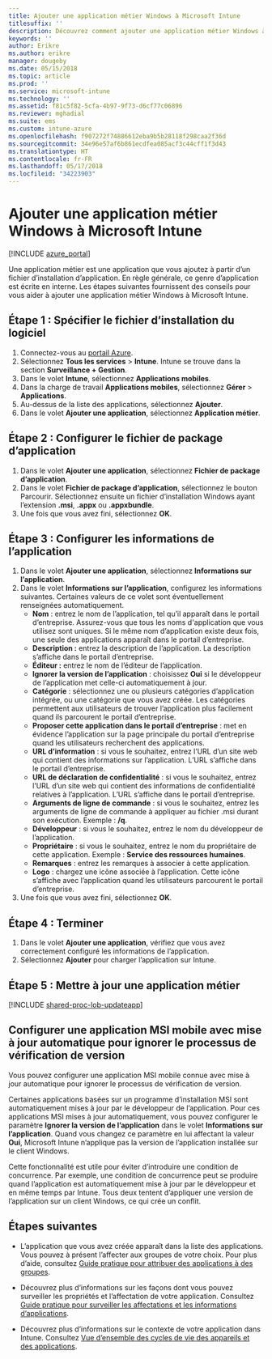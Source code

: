 ```yaml
---
title: Ajouter une application métier Windows à Microsoft Intune
titlesuffix: ''
description: Découvrez comment ajouter une application métier Windows à Microsoft Intune.
keywords: ''
author: Erikre
ms.author: erikre
manager: dougeby
ms.date: 05/15/2018
ms.topic: article
ms.prod: ''
ms.service: microsoft-intune
ms.technology: ''
ms.assetid: f81c5f82-5cfa-4b97-9f73-d6cf77c06896
ms.reviewer: mghadial
ms.suite: ems
ms.custom: intune-azure
ms.openlocfilehash: f907272f74886612eba9b5b28118f298caa2f36d
ms.sourcegitcommit: 34e96e57af6b861ecdfea085acf3c44cff1f3d43
ms.translationtype: HT
ms.contentlocale: fr-FR
ms.lasthandoff: 05/17/2018
ms.locfileid: "34223903"
---
```

# <a name="add-a-windows-line-of-business-app-to-microsoft-intune"></a>Ajouter une application métier Windows à Microsoft Intune

[!INCLUDE [azure_portal](./includes/azure_portal.md)]

Une application métier est une application que vous ajoutez à partir d’un fichier d’installation d’application. En règle générale, ce genre d’application est écrite en interne. Les étapes suivantes fournissent des conseils pour vous aider à ajouter une application métier Windows à Microsoft Intune.

## <a name="step-1-specify-the-software-setup-file"></a>Étape 1 : Spécifier le fichier d’installation du logiciel

1. Connectez-vous au [portail Azure](https://portal.azure.com).
2. Sélectionnez **Tous les services** > **Intune**. Intune se trouve dans la section **Surveillance + Gestion**.
3. Dans le volet **Intune**, sélectionnez **Applications mobiles**.
4. Dans la charge de travail **Applications mobiles**, sélectionnez **Gérer** > **Applications**.
5. Au-dessus de la liste des applications, sélectionnez **Ajouter**.
6. Dans le volet **Ajouter une application**, sélectionnez **Application métier**.

## <a name="step-2-configure-the-app-package-file"></a>Étape 2 : Configurer le fichier de package d’application

1. Dans le volet **Ajouter une application**, sélectionnez **Fichier de package d’application**.
2. Dans le volet **Fichier de package d’application**, sélectionnez le bouton Parcourir. Sélectionnez ensuite un fichier d’installation Windows ayant l’extension **.msi**, **.appx** ou **.appxbundle**.
3. Une fois que vous avez fini, sélectionnez **OK**.


## <a name="step-3-configure-app-information"></a>Étape 3 : Configurer les informations de l’application

1. Dans le volet **Ajouter une application**, sélectionnez **Informations sur l’application**.
2. Dans le volet **Informations sur l’application**, configurez les informations suivantes. Certaines valeurs de ce volet sont éventuellement renseignées automatiquement.
    - **Nom** : entrez le nom de l’application, tel qu’il apparaît dans le portail d’entreprise. Assurez-vous que tous les noms d'application que vous utilisez sont uniques. Si le même nom d’application existe deux fois, une seule des applications apparaît dans le portail d’entreprise.
    - **Description :** entrez la description de l’application. La description s’affiche dans le portail d’entreprise.
    - **Éditeur :** entrez le nom de l’éditeur de l’application.
    - **Ignorer la version de l’application** : choisissez **Oui** si le développeur de l’application met celle-ci automatiquement à jour.
    - **Catégorie** : sélectionnez une ou plusieurs catégories d’application intégrée, ou une catégorie que vous avez créée. Les catégories permettent aux utilisateurs de trouver l’application plus facilement quand ils parcourent le portail d’entreprise.
    - **Proposer cette application dans le portail d’entreprise** : met en évidence l’application sur la page principale du portail d’entreprise quand les utilisateurs recherchent des applications.
    - **URL d’information** : si vous le souhaitez, entrez l’URL d’un site web qui contient des informations sur l’application. L’URL s’affiche dans le portail d’entreprise.
    - **URL de déclaration de confidentialité** : si vous le souhaitez, entrez l’URL d’un site web qui contient des informations de confidentialité relatives à l’application. L’URL s’affiche dans le portail d’entreprise.
    - **Arguments de ligne de commande** : si vous le souhaitez, entrez les arguments de ligne de commande à appliquer au fichier .msi durant son exécution. Exemple : **/q**.
    - **Développeur** : si vous le souhaitez, entrez le nom du développeur de l’application.
    - **Propriétaire** : si vous le souhaitez, entrez le nom du propriétaire de cette application. Exemple : **Service des ressources humaines**.
    - **Remarques** : entrez les remarques à associer à cette application.
    - **Logo** : chargez une icône associée à l’application. Cette icône s’affiche avec l’application quand les utilisateurs parcourent le portail d’entreprise.
3. Une fois que vous avez fini, sélectionnez **OK**.

## <a name="step-4-finish-up"></a>Étape 4 : Terminer

1. Dans le volet **Ajouter une application**, vérifiez que vous avez correctement configuré les informations de l’application.
2. Sélectionnez **Ajouter** pour charger l’application sur Intune.

## <a name="step-5-update-a-line-of-business-app"></a>Étape 5 : Mettre à jour une application métier

[!INCLUDE [shared-proc-lob-updateapp](./includes/shared-proc-lob-updateapp.md)]

## <a name="configure-a-self-updating-mobile-msi-app-to-ignore-the-version-check-process"></a>Configurer une application MSI mobile avec mise à jour automatique pour ignorer le processus de vérification de version

Vous pouvez configurer une application MSI mobile connue avec mise à jour automatique pour ignorer le processus de vérification de version. 

Certaines applications basées sur un programme d’installation MSI sont automatiquement mises à jour par le développeur de l’application. Pour ces applications MSI mises à jour automatiquement, vous pouvez configurer le paramètre **Ignorer la version de l’application** dans le volet **Informations sur l’application**. Quand vous changez ce paramètre en lui affectant la valeur **Oui**, Microsoft Intune n’applique pas la version de l’application installée sur le client Windows. 

Cette fonctionnalité est utile pour éviter d’introduire une condition de concurrence. Par exemple, une condition de concurrence peut se produire quand l’application est automatiquement mise à jour par le développeur et en même temps par Intune. Tous deux tentent d’appliquer une version de l’application sur un client Windows, ce qui crée un conflit.

## <a name="next-steps"></a>Étapes suivantes

- L’application que vous avez créée apparaît dans la liste des applications. Vous pouvez à présent l’affecter aux groupes de votre choix. Pour plus d’aide, consultez [Guide pratique pour attribuer des applications à des groupes](apps-deploy.md).

- Découvrez plus d’informations sur les façons dont vous pouvez surveiller les propriétés et l’affectation de votre application. Consultez [Guide pratique pour surveiller les affectations et les informations d’applications](apps-monitor.md).

- Découvrez plus d’informations sur le contexte de votre application dans Intune. Consultez [Vue d’ensemble des cycles de vie des appareils et des applications](introduction-device-app-lifecycles.md).
